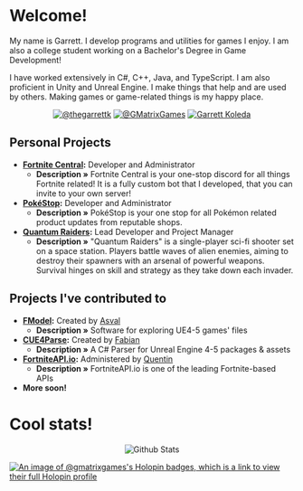 # Welcome!

My name is Garrett. I develop programs and utilities for games I enjoy. I am also a college student working on a Bachelor's Degree in Game Development!

I have worked extensively in C#, C++, Java, and TypeScript. I am also proficient in Unity and Unreal Engine.
I make things that help and are used by others. Making games or game-related things is my happy place.

<p align="center">
    <a href="https://twitter.com/thegarrettk"><img src="https://img.shields.io/badge/@thegarrettk-gray?style=flat&logo=x&link=https://twitter.com/thegarrettk" alt="@thegarrettk" /></a>
    <a href="https://twitter.com/gmatrixgames"><img src="https://img.shields.io/badge/@GMatrixGames-blue?style=flat&logo=twitter&link=https://twitter.com/gmatrixgames" alt="@GMatrixGames" /></a>
    <a href="https://www.linkedin.com/in/garrett-koleda"><img src="https://img.shields.io/badge/Garrett%20Koleda-blue?style=flat&logo=linkedin" alt="Garrett Koleda" /></a>
</p>

## Personal Projects
* **[Fortnite Central](http://discord.gg/ETePR8VgQf):** Developer and Administrator
  * **Description »** Fortnite Central is your one-stop discord for all things Fortnite related! It is a fully custom bot that I developed, that you can invite to your own server!
* **[PokéStop](http://discord.gg/FxmMSdNqDb):** Developer and Administrator
  * **Description »** PokéStop is your one stop for all Pokémon related product updates from reputable shops.
* **[Quantum Raiders](https://github.com/GMatrixGames/QuantumRaiders):** Lead Developer and Project Manager
  * **Description »** "Quantum Raiders" is a single-player sci-fi shooter set on a space station. Players battle waves of alien enemies, aiming to destroy their spawners with an arsenal of powerful weapons. Survival hinges on skill and strategy as they take down each invader.

## Projects I've contributed to

* **[FModel](https://github.com/4sval/FModel):** Created by [Asval](https://github.com/4sval)
  * **Description »** Software for exploring UE4-5 games' files
* **[CUE4Parse](https://github.com/FabianFG/CUE4Parse):** Created by [Fabian](https://github.com/FabianFG)
  * **Description »** A C# Parser for Unreal Engine 4-5 packages & assets
* **[FortniteAPI.io](https://fortniteapi.io):** Administered by [Quentin](https://github.com/QuentinBellus)
  * **Description »** FortniteAPI.io is one of the leading Fortnite-based APIs
* **More soon!**

# Cool stats!

<p align="center">
   <img src="https://github-readme-stats.vercel.app/api?username=GMatrixGames&count_private=true&show_icons=true&theme=dark" alt="Github Stats"/>
</p>

[![An image of @gmatrixgames's Holopin badges, which is a link to view their full Holopin profile](https://holopin.me/gmatrixgames)](https://holopin.io/@gmatrixgames)
